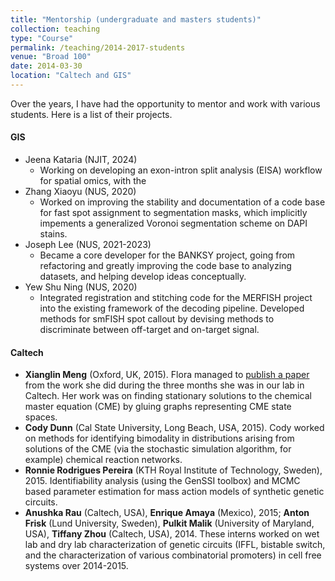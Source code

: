 ```yaml
---
title: "Mentorship (undergraduate and masters students)"
collection: teaching
type: "Course"
permalink: /teaching/2014-2017-students
venue: "Broad 100"
date: 2014-03-30
location: "Caltech and GIS"
---
```


Over the years, I have had the opportunity to mentor and work with various students. Here is a list of their projects. 

#### GIS
* Jeena Kataria (NJIT, 2024)
  * Working on developing an exon-intron split analysis (EISA) workflow for spatial omics, with the 
* Zhang Xiaoyu (NUS, 2020)
  * Worked on improving the stability and documentation of a code base for fast spot assignment to segmentation masks, which implicitly impements a generalized Voronoi segmentation scheme on DAPI stains. 
* Joseph Lee (NUS, 2021-2023)
  * Became a core developer for the BANKSY project, going from refactoring and greatly improving the code base to analyzing datasets, and helping develop ideas conceptually. 
* Yew Shu Ning (NUS, 2020)
  * Integrated registration and stitching code for the MERFISH project into the existing framework of the decoding pipeline. Developed methods for smFISH spot callout by devising methods to discriminate between off-target and on-target signal. 



#### Caltech
* **Xianglin Meng** (Oxford, UK, 2015). Flora managed to [publish a paper](https://doi.org/10.1098/rsif.2017.0157) from the work she did during the three months she was in our lab in Caltech. Her work was on finding stationary solutions to the chemical master equation (CME) by gluing graphs representing CME state spaces. 
* **Cody Dunn** (Cal State University, Long Beach, USA, 2015). Cody worked on methods for identifying bimodality in distributions arising from solutions of the CME (via the stochastic simulation algorithm, for example) chemical reaction networks. 
* **Ronnie Rodrigues Pereira** (KTH Royal Institute of Technology, Sweden), 2015. Identifiability analysis (using the GenSSI toolbox) and MCMC based parameter estimation for mass action models of synthetic genetic circuits. 
* **Anushka Rau** (Caltech, USA), **Enrique Amaya** (Mexico), 2015; **Anton Frisk** (Lund University, Sweden), **Pulkit Malik** (University of Maryland, USA), **Tiffany Zhou** (Caltech, USA), 2014. These interns worked on wet lab and dry lab characterization of genetic circuits (IFFL, bistable switch, and the characterization of various combinatorial promoters) in cell free systems over 2014-2015. 

<!-- 
* **Vishal Jeyaram** (NUS, Singapore, 2021)






* physics interns + yinxiang
*  -->



